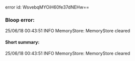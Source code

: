 error id: WsvebqMYOiH60fe37dNEHw==
### Bloop error:

25/06/18 00:43:51 INFO MemoryStore: MemoryStore cleared
#### Short summary: 

25/06/18 00:43:51 INFO MemoryStore: MemoryStore cleared